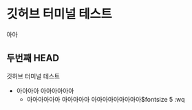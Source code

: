 # 깃허브 터미널 테스트
아아
## 두번째 HEAD

깃허브 터미널 테스트
- 아아아아 
  아아아아아아
  -  아아아아아아
      아아아아아
      아아아아아아아아아$fontsize 5
      :wq

